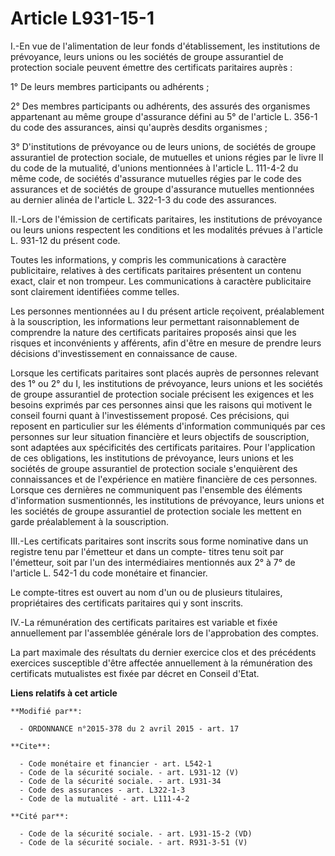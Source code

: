 # Article L931-15-1

I.-En vue de l'alimentation de leur fonds d'établissement, les institutions de prévoyance, leurs unions ou les sociétés de
groupe assurantiel de protection sociale peuvent émettre des certificats paritaires auprès : 

1° De leurs membres participants ou adhérents ; 

2° Des membres participants ou adhérents, des assurés des organismes appartenant au même groupe d'assurance défini au 5° de
l'article L. 356-1 du code des assurances, ainsi qu'auprès desdits organismes ; 

3° D'institutions de prévoyance ou de leurs unions, de sociétés de groupe assurantiel de protection sociale, de mutuelles et
unions régies par le livre II du code de la mutualité, d'unions mentionnées à l'article L. 111-4-2 du même code, de sociétés
d'assurance mutuelles régies par le code des assurances et de sociétés de groupe d'assurance mutuelles mentionnées au dernier
alinéa de l'article L. 322-1-3 du code des assurances. 

II.-Lors de l'émission de certificats paritaires, les institutions de prévoyance ou leurs unions respectent les conditions et
les modalités prévues à l'article L. 931-12 du présent code. 

Toutes les informations, y compris les communications à caractère publicitaire, relatives à des certificats paritaires
présentent un contenu exact, clair et non trompeur. Les communications à caractère publicitaire sont clairement identifiées
comme telles. 

Les personnes mentionnées au I du présent article reçoivent, préalablement à la souscription, les informations leur
permettant raisonnablement de comprendre la nature des certificats paritaires proposés ainsi que les risques et inconvénients
y afférents, afin d'être en mesure de prendre leurs décisions d'investissement en connaissance de cause. 

Lorsque les certificats paritaires sont placés auprès de personnes relevant des 1° ou 2° du I, les institutions de
prévoyance, leurs unions et les sociétés de groupe assurantiel de protection sociale précisent les exigences et les besoins
exprimés par ces personnes ainsi que les raisons qui motivent le conseil fourni quant à l'investissement proposé. Ces
précisions, qui reposent en particulier sur les éléments d'information communiqués par ces personnes sur leur situation
financière et leurs objectifs de souscription, sont adaptées aux spécificités des certificats paritaires. Pour l'application
de ces obligations, les institutions de prévoyance, leurs unions et les sociétés de groupe assurantiel de protection sociale
s'enquièrent des connaissances et de l'expérience en matière financière de ces personnes. Lorsque ces dernières ne
communiquent pas l'ensemble des éléments d'information susmentionnés, les institutions de prévoyance, leurs unions et les
sociétés de groupe assurantiel de protection sociale les mettent en garde préalablement à la souscription. 

III.-Les certificats paritaires sont inscrits sous forme nominative dans un registre tenu par l'émetteur et dans un compte-
titres tenu soit par l'émetteur, soit par l'un des intermédiaires mentionnés aux 2° à 7° de l'article L. 542-1 du code
monétaire et financier. 

Le compte-titres est ouvert au nom d'un ou de plusieurs titulaires, propriétaires des certificats paritaires qui y sont
inscrits. 

IV.-La rémunération des certificats paritaires est variable et fixée annuellement par l'assemblée générale lors de
l'approbation des comptes. 

La part maximale des résultats du dernier exercice clos et des précédents exercices susceptible d'être affectée annuellement
à la rémunération des certificats mutualistes est fixée par décret en Conseil d'Etat.

**Liens relatifs à cet article**

	**Modifié par**:

	  - ORDONNANCE n°2015-378 du 2 avril 2015 - art. 17

	**Cite**:

	  - Code monétaire et financier - art. L542-1
	  - Code de la sécurité sociale. - art. L931-12 (V)
	  - Code de la sécurité sociale. - art. L931-34
	  - Code des assurances - art. L322-1-3
	  - Code de la mutualité - art. L111-4-2

	**Cité par**:

	  - Code de la sécurité sociale. - art. L931-15-2 (VD)
	  - Code de la sécurité sociale. - art. R931-3-51 (V)
